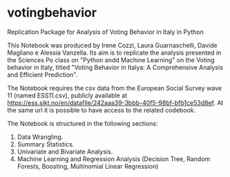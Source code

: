 # votingbehavior
Replication Package for Analysis of Voting Behavior in Italy in Python

This Notebook was produced by Irene Cozzi, Laura Guarnaschelli, Davide Magliano e Alessia Vanzella. Its aim is to replicate the analysis presented in the Sciences Po class on "Python andd Machine Learning" on the Voting behavior in Italy, titled "Voting Behavior in Italya: A Comprehensive Analysis and Efficient Prediction".

The Notebook requires the csv data from the European Social Survey wave 11 (named ESS11.csv), publicly available at https://ess.sikt.no/en/datafile/242aaa39-3bbb-40f5-98bf-bfb1ce53d8ef. At the same url it is possible to have access to the related codebook. 

The Notebook is structured in the following sections:
1. Data Wrangling.
2. Summary Statistics.
3. Univariate and Bivariate Analysis.
4. Machine Learning and Regression Analysis (Decision Tree, Random Forests, Boosting, Multinomial Linear Regression)


